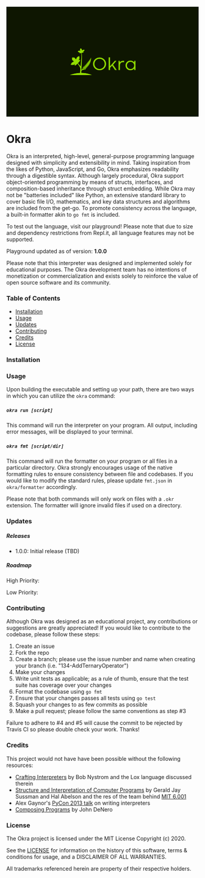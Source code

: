 ![Okra logo](img/logo.jpg)
# Okra
Okra is an interpreted, high-level, general-purpose programming language designed with simplicity and extensibility in mind. Taking inspiration from the likes of Python, JavaScript, and Go, Okra emphasizes readability through a digestible syntax. Although largely procedural, Okra support object-oriented programming by means of structs, interfaces, and composition-based inheritance through struct embedding. While Okra may not be "batteries included" like Python, an extensive standard library to cover basic file I/O, mathematics, and key data structures and algorithms are included from the get-go. To promote consistency across the language, a built-in formatter akin to `go fmt` is included.

To test out the language, visit our playground! Please note that due to size and dependency restrictions from Repl.it, all language features may not be supported.

Playground updated as of version: **1.0.0**

Please note that this interpreter was designed and implemented solely for educational purposes. The Okra development team has no intentions of monetization or commercialization and exists solely to reinforce the value of open source software and its community.

### Table of Contents
- [Installation](#Installation)
- [Usage](#Usage)
- [Updates](#Updates)
- [Contributing](#Contributing)
- [Credits](#Credits)
- [License](#License)

### Installation

### Usage
Upon building the executable and setting up your path, there are two ways in which you can utilize the `okra` command:
##### `okra run [script]`
This command will run the interpreter on your program. All output, including error messages, will be displayed to your terminal.
##### `okra fmt [script/dir]`
This command will run the formatter on your program or all files in a particular directory. Okra strongly encourages usage of the native formatting rules to ensure consistency between file and codebases. If you would like to modify the standard rules, please update `fmt.json` in `okra/formatter` accordingly.

Please note that both commands will only work on files with a `.okr` extension. The formatter will ignore invalid files if used on a directory.

### Updates
##### Releases
- 1.0.0: Initial release (TBD)
##### Roadmap
High Priority:

Low Priority:

### Contributing
Although Okra was designed as an educational project, any contributions or suggestions are greatly appreciated! If you would like to contribute to the codebase, please follow these steps:

1. Create an issue 
2. Fork the repo
3. Create a branch; please use the issue number and name when creating your branch (i.e. "134-AddTernaryOperator")
4. Make your changes
5. Write unit tests as applicable; as a rule of thumb, ensure that the test suite has coverage over your changes
6. Format the codebase using `go fmt`
7. Ensure that your changes passes all tests using `go test`
8. Squash your changes to as few commits as possible
9. Make a pull request; please follow the same conventions as step #3

Failure to adhere to #4 and #5 will cause the commit to be rejected by Travis CI so please double check your work. Thanks!

### Credits
This project would not have have been possible without the following resources: 
- [Crafting Interpreters](https://craftinginterpreters.com/) by Bob Nystrom and the Lox language discussed therein
- [Structure and Interpretation of Computer Programs](https://mitpress.mit.edu/sites/default/files/sicp/full-text/book/book.html) by Gerald Jay Sussman and Hal Abelson and the res of the team behind [MIT 6.001](https://ocw.mit.edu/courses/electrical-engineering-and-computer-science/6-001-structure-and-interpretation-of-computer-programs-spring-2005/)
- Alex Gaynor's [PyCon 2013 talk](https://www.youtube.com/watch?v=LCslqgM48D4) on writing interpreters
- [Composing Programs](https://composingprograms.com/) by John DeNero

### License
The Okra project is licensed under the MIT License Copyright (c) 2020.

See the [LICENSE](https://github.com/cdkini/Okra/blob/master/LICENSE) for information on the history of this software, terms & conditions for usage, and a DISCLAIMER OF ALL WARRANTIES.

All trademarks referenced herein are property of their respective holders.
